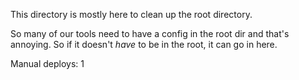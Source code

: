 This directory is mostly here to clean up the root directory.

So many of our tools need to have a config in the root dir and that's annoying.
So if it doesn't _have_ to be in the root, it can go in here.

Manual deploys: 1
